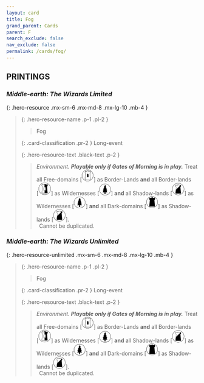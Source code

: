 ```yaml
---
layout: card
title: Fog
grand_parent: Cards
parent: F
search_exclude: false
nav_exclude: false
permalink: /cards/fog/
---
```


## PRINTINGS


### _Middle-earth: The Wizards Limited_

{: .hero-resource .mx-sm-6 .mx-md-8 .mx-lg-10 .mb-4 }
> {: .hero-resource-name .p-1 .pl-2 }
> > <div class="card-mp"></div>
> > <div class="card-name">Fog</div>
>
> {: .card-classification .pr-2 }
> Long-event
>
> {: .hero-resource-text .black-text .p-2 }
> > _Environment._ ***Playable only if Gates of Morning is in play.*** Treat all Free-domains <nobr>[<img src="/assets/images/free-domain.svg">]</nobr> as Border-Lands **and** all Border-lands <nobr>[<img src="/assets/images/border-land.svg">]</nobr> as Wildernesses <nobr>[<img src="/assets/images/wilderness.svg">]</nobr> **and** all Shadow-lands <nobr>[<img src="/assets/images/shadow-land.svg">]</nobr> as Wildernesses <nobr>[<img src="/assets/images/wilderness.svg">]</nobr> **and** all Dark-domains <nobr>[<img src="/assets/images/dark-domain.svg">]</nobr> as Shadow-lands <nobr>[<img src="/assets/images/shadow-land.svg">]</nobr>. <br>&ensp;Cannot be duplicated. 
> 

### _Middle-earth: The Wizards Unlimited_

{: .hero-resource-unlimited .mx-sm-6 .mx-md-8 .mx-lg-10 .mb-4 }
> {: .hero-resource-name .p-1 .pl-2 }
> > <div class="card-mp"></div>
> > <div class="card-name">Fog</div>
>
> {: .card-classification .pr-2 }
> Long-event
>
> {: .hero-resource-text .black-text .p-2 }
> > _Environment._ ***Playable only if Gates of Morning is in play.*** Treat all Free-domains <nobr>[<img src="/assets/images/free-domain.svg">]</nobr> as Border-Lands **and** all Border-lands <nobr>[<img src="/assets/images/border-land.svg">]</nobr> as Wildernesses <nobr>[<img src="/assets/images/wilderness.svg">]</nobr> **and** all Shadow-lands <nobr>[<img src="/assets/images/shadow-land.svg">]</nobr> as Wildernesses <nobr>[<img src="/assets/images/wilderness.svg">]</nobr> **and** all Dark-domains <nobr>[<img src="/assets/images/dark-domain.svg">]</nobr> as Shadow-lands <nobr>[<img src="/assets/images/shadow-land.svg">]</nobr>. <br>&ensp;Cannot be duplicated. 
> 

